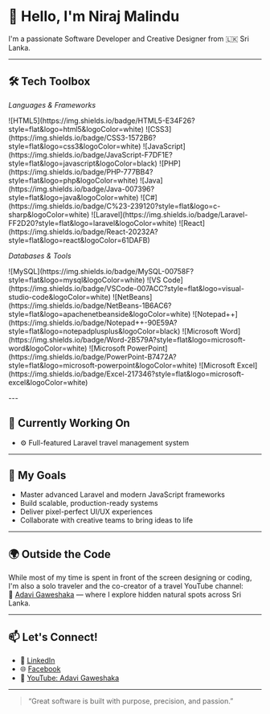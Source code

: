 # 👋 Hello, I'm Niraj Malindu

I'm a passionate Software Developer and Creative Designer from 🇱🇰   Sri Lanka.

---

## 🛠 Tech Toolbox

*Languages & Frameworks*  
<p align ="left">
![HTML5](https://img.shields.io/badge/HTML5-E34F26?style=flat&logo=html5&logoColor=white)  
![CSS3](https://img.shields.io/badge/CSS3-1572B6?style=flat&logo=css3&logoColor=white)  
![JavaScript](https://img.shields.io/badge/JavaScript-F7DF1E?style=flat&logo=javascript&logoColor=black)  
![PHP](https://img.shields.io/badge/PHP-777BB4?style=flat&logo=php&logoColor=white)  
![Java](https://img.shields.io/badge/Java-007396?style=flat&logo=java&logoColor=white)  
![C#](https://img.shields.io/badge/C%23-239120?style=flat&logo=c-sharp&logoColor=white)  
![Laravel](https://img.shields.io/badge/Laravel-FF2D20?style=flat&logo=laravel&logoColor=white)  
![React](https://img.shields.io/badge/React-20232A?style=flat&logo=react&logoColor=61DAFB)
</p>

*Databases & Tools*  
<p align ="left">
![MySQL](https://img.shields.io/badge/MySQL-00758F?style=flat&logo=mysql&logoColor=white)  
![VS Code](https://img.shields.io/badge/VSCode-007ACC?style=flat&logo=visual-studio-code&logoColor=white)  
![NetBeans](https://img.shields.io/badge/NetBeans-1B6AC6?style=flat&logo=apachenetbeanside&logoColor=white)  
![Notepad++](https://img.shields.io/badge/Notepad++-90E59A?style=flat&logo=notepadplusplus&logoColor=black)  
![Microsoft Word](https://img.shields.io/badge/Word-2B579A?style=flat&logo=microsoft-word&logoColor=white)  
![Microsoft PowerPoint](https://img.shields.io/badge/PowerPoint-B7472A?style=flat&logo=microsoft-powerpoint&logoColor=white)  
![Microsoft Excel](https://img.shields.io/badge/Excel-217346?style=flat&logo=microsoft-excel&logoColor=white)
</p>
---

## 🌱 Currently Working On

- ⚙ Full-featured Laravel travel management system  

---

## 🚀 My Goals

- Master advanced Laravel and modern JavaScript frameworks  
- Build scalable, production-ready systems  
- Deliver pixel-perfect UI/UX experiences  
- Collaborate with creative teams to bring ideas to life

---

## 🌍 Outside the Code

While most of my time is spent in front of the screen designing or coding, I'm also a solo traveler and the co-creator of a travel YouTube channel:  
🎥 [Adavi Gaweshaka](http://www.youtube.com/@AdaviGaweshaka%E0%B6%85%E0%B6%A9%E0%B7%80%E0%B7%92%E0%B6%9C%E0%B7%80%E0%B7%9A%E0%B7%81%E0%B6%9A) — where I explore hidden natural spots across Sri Lanka.

---

## 📫 Let's Connect!

- 🔗 [LinkedIn](http://www.linkedin.com/in/NirajMalindu)  
- 🌐 [Facebook](https://www.facebook.com/) <!-- Replace with your actual Facebook link -->  
- 🎥 [YouTube: Adavi Gaweshaka](http://www.youtube.com/@AdaviGaweshaka%E0%B6%85%E0%B6%A9%E0%B7%80%E0%B7%92%E0%B6%9C%E0%B7%80%E0%B7%9A%E0%B7%81%E0%B6%9A)


---

> “Great software is built with purpose, precision, and passion.”

